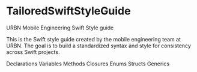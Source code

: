TailoredSwiftStyleGuide
=======================

URBN Mobile Engineering Swift Style guide

This is the Swift style guide created by the mobile engineering team at URBN.  The goal is to build a standardized syntax and style for consistency across Swift projects.

Declarations
Variables
Methods
Closures
Enums
Structs
Generics

